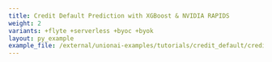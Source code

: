 ```yaml
---
title: Credit Default Prediction with XGBoost & NVIDIA RAPIDS
weight: 2
variants: +flyte +serverless +byoc +byok
layout: py_example
example_file: /external/unionai-examples/tutorials/credit_default/credit_default.py
---
```

